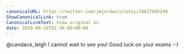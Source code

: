 ```yaml
---
canonicalURL: https://twitter.com/jmjordan/status/24627085249
ShowCanonicalLink: true
CanonicalLinkText: View original on
date: 2010-09-16T02:30:05+00:00
---
```

@candace_leigh I cannot wait to see you! Good luck on your exams :-)